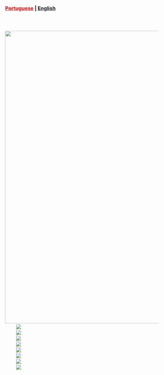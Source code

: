 ### <a href="./src/assets" style="color:red;">Portuguese</a> | <a href="./src/assets">English</a>
<br></br>

<img src="https://github-readme-streak-stats.herokuapp.com?user=vnsmoreira&theme=midnight-purple&hide_border=true&date_format=j%20M%5B%20Y%5D&dates=FCC1FF&fire=A704DD" width="960" style="max-width:100%;"/>


<code>
     <img src="https://img.shields.io/badge/nuxt.js-00C58E?style=for-the-badge&logo=nuxtdotjs&logoColor=00ff00&labelColor=141414&color=black"/>
     <img src="https://img.shields.io/badge/Vue.js-35495E?style=for-the-badge&logo=vuedotjs&logoColor=00ff00&labelColor=141414&color=black"/>
     <img src="https://img.shields.io/badge/TypeScript-007ACC?style=for-the-badge&logo=typescript&logoColor=74c7ff&labelColor=141414&color=black"/>
     <img src="https://img.shields.io/badge/JavaScript-F7DF1E?style=for-the-badge&logo=javascript&logoColor=ffff00&labelColor=141414&color=black"/>
     <img src="https://img.shields.io/badge/Sass-CC6699?style=for-the-badge&logo=sass&logoColor=ff00ff&labelColor=141414&color=black"/>
     <img src="https://img.shields.io/badge/CSS3-1572B6?style=for-the-badge&logo=css3&logoColor=74c7ff&labelColor=141414&color=black"/>
     <img src="https://img.shields.io/badge/HTML5-E34F26?style=for-the-badge&logo=html5&logoColor=ffa500&labelColor=141414&color=black"/>
     <img src="https://img.shields.io/badge/GIT-E44C30?style=for-the-badge&logo=git&logoColor=ffa500&labelColor=141414&color=black"/>
</code> 

<br></br>





